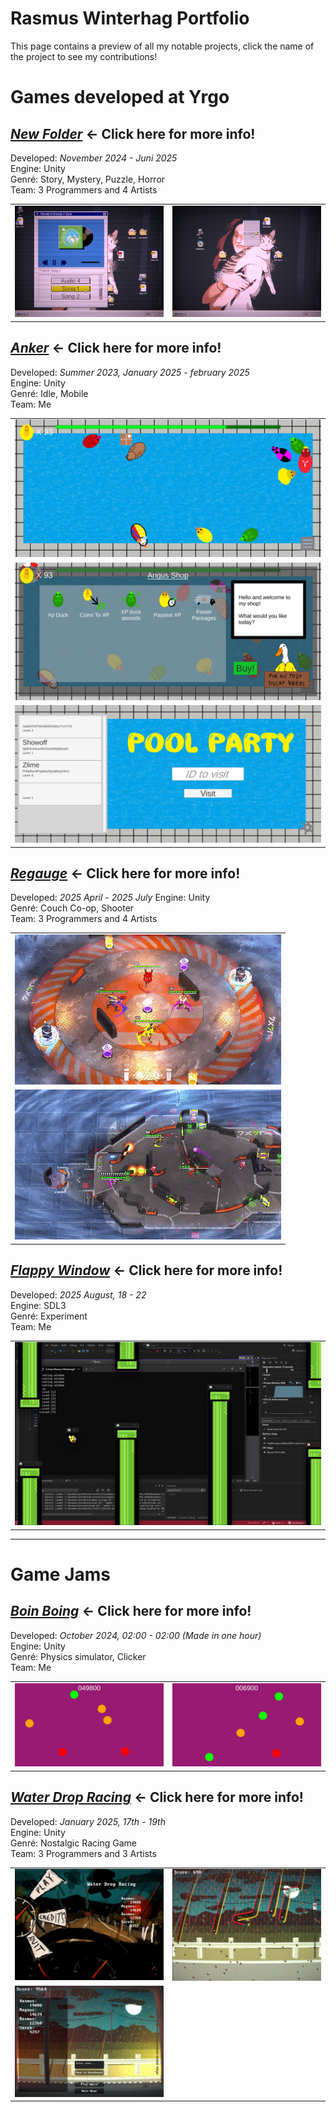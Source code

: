 # Rasmus Winterhag Portfolio

This page contains a preview of all my notable projects, click the name of the project to see my contributions!

# Games developed at Yrgo

## [***New Folder***](NewFolder#) ← Click here for more info!

Developed: *November 2024 - Juni 2025*  
Engine: Unity   
Genré: Story, Mystery, Puzzle, Horror   
Team: 3 Programmers and 4 Artists   

<table>
  <tr>
    <td><img src="NewFolder\Images\Mediaplayer.png" /></td>
    <td><img src="NewFolder\Images\RightClick.png" /></td>
  </tr>
</table>

## [***Anker***](Anker#) ← Click here for more info!

Developed: *Summer 2023, January 2025 - february 2025*  
Engine: Unity   
Genré: Idle, Mobile   
Team: Me   

<table>
  <tr>
    <td><img src="Anker\Images\Pool.png" /></td>
  </tr>
  <tr>
    <td><img src="Anker\Images\Shop.png" /></td>
  </tr>
  <tr>
    <td><img src="Anker\Images\VisitOthers.png" /></td>
  </tr>
</table>

## [***Regauge***](Regauge#) ← Click here for more info!

Developed: *2025 April - 2025 July* 
Engine: Unity   
Genré: Couch Co-op, Shooter   
Team: 3 Programmers and 4 Artists   

<table>
  <tr>
    <td><img src="Regauge\Images\SpinnyPlate.gif" /></td>
  </tr>
  <tr>
    <td><img src="Regauge\Images\4PlayerGameplay.gif" /></td>
  </tr>
</table>

## [***Flappy Window***](FlappyWindow#) ← Click here for more info!

Developed: *2025 August, 18 - 22*     
Engine: SDL3   
Genré: Experiment   
Team: Me  

<table>
  <tr>
    <td><img src="FlappyWindow\Images\Gameplay.png" /></td>
  </tr>
</table>

---

# Game Jams

## [***Boin Boing***](BoinBoing#) ← Click here for more info!

Developed: *October 2024, 02:00 - 02:00 (Made in one hour)*     
Engine: Unity   
Genré: Physics simulator, Clicker   
Team: Me

<table>
  <tr>
    <td><img src="BoinBoing\Images\Screenshot1.png" /></td>
    <td><img src="BoinBoing\Images\Screenshot2.png" /></td>
  </tr>
</table>

## [***Water Drop Racing***](WaterDropRacing#) ← Click here for more info!

Developed: *January 2025, 17th - 19th*  
Engine: Unity   
Genré: Nostalgic Racing Game  
Team: 3 Programmers and 3 Artists

<table>
  <tr>
    <td><img src="WaterDropRacing\Images\MainMenu.png" /></td>
    <td><img src="WaterDropRacing\Images\Gameplay.png" /></td>
  </tr>
  <tr>
    <td><img src="WaterDropRacing\Images\Finished.png" /></td>
  </tr>
</table>